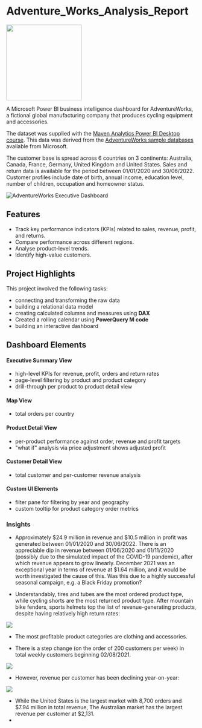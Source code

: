 # Adventure_Works_Analysis_Report

<img src="![AdventureWorks_Logo](https://github.com/user-attachments/assets/29bd54ad-4459-4ed3-83c7-6286451cec6b)" width="200" />


A Microsoft Power BI business intelligence dashboard for AdventureWorks, a fictional global manufacturing company that produces cycling equipment and accessories.

The dataset was supplied with the [Maven Analytics Power BI Desktop course](https://mavenanalytics.io/course/microsoft-power-bi-desktop). This data was derived from the [AdventureWorks sample databases](https://learn.microsoft.com/en-us/sql/samples/adventureworks-install-configure) available from Microsoft.

The customer base is spread across 6 countries on 3 continents: Australia, Canada, France, Germany, United Kingdom and United States. Sales and return data is available for the period between 01/01/2020 and 30/06/2022. Customer profiles include date of birth, annual income, education level, number of children, occupation and homeowner status. 

<img alt="AdventureWorks Executive Dashboard" src="images/screenshots/exec_dashboard.gif">

## Features

- Track key performance indicators (KPIs) related to sales, revenue, profit, and returns.
- Compare performance across different regions.
- Analyse product-level trends.
- Identify high-value customers.

## Project Highlights

This project involved the following tasks:

- connecting and transforming the raw data 
- building a relational data model
- creating calculated columns and measures using **DAX**
- Created a rolling calendar using **PowerQuery M code**
- building an interactive dashboard

## Dashboard Elements

#### Executive Summary View

- high-level KPIs for revenue, profit, orders and return rates
- page-level filtering by product and product category
- drill-through per product to product detail view

#### Map View

- total orders per country

#### Product Detail View

- per-product performance against order, revenue and profit targets
- "what if" analysis via price adjustment shows adjusted profit

#### Customer Detail View

- total customer and per-customer revenue analysis

#### Custom UI Elements

- filter pane for filtering by year and geography
- custom tooltip for product category order metrics

### Insights

- Approximately $24.9 million in revenue and $10.5 million in profit was generated between 01/01/2020 and 30/06/2022. There is an appreciable dip in revenue between 01/06/2020 and 01/11/2020 (possibly due to the simulated impact of the COVID-19 pandemic), after which revenue appears to grow linearly. December 2021 was an exceptional year in terms of revenue at $1.64 million, and it would be worth investigated the cause of this. Was this due to a highly successful seasonal campaign, e.g. a Black Friday promotion?

- Understandably, tires and tubes are the most ordered product type, while cycling shorts are the most returned product type. After mountain bike fenders, sports helmets top the list of revenue-generating products, despite having relatively high return rates:

<img src="./images/screenshots/top_revenue_products.png">

- The most profitable product categories are clothing and accessories.

- There is a step change (on the order of 200 customers per week) in total weekly customers beginning 02/08/2021.

<img src="./images/screenshots/total_weekly_customers.png">

- However, revenue per customer has been declining year-on-year:

<img src="./images/screenshots/revenue_per_customer.png">

- While the United States is the largest market with 8,700 orders and $7.94 million in total revenue, The Australian market has the largest revenue per customer at $2,131.
- 
